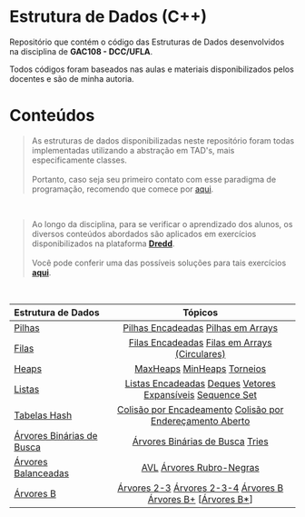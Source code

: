 # Estrutura de Dados (C++)

Repositório que contém o código das Estruturas de Dados desenvolvidos na disciplina de **GAC108 - DCC/UFLA**.

Todos códigos foram baseados nas aulas e materiais disponibilizados pelos docentes e são de minha autoria.

# Conteúdos

> As estruturas de dados disponibilizadas neste repositório foram todas implementadas utilizando a abstração em TAD's, mais especificamente classes.
<br /><br />
Portanto, caso seja seu primeiro contato com esse paradigma de programação, recomendo que comece por [aqui](tads).

<br />

> Ao longo da disciplina, para se verificar o aprendizado dos alunos, os diversos conteúdos abordados são aplicados em exercícios disponibilizados na plataforma **[Dredd](https://dredd.dac.ufla.br/)**. <br /><br />
Você pode conferir uma das possíveis soluções para tais exercícios **[aqui](exerciciosDredd)**.

<br />

Estrutura de Dados | Tópicos
:-- | :--:
[Pilhas](pilha) | [Pilhas Encadeadas](pilha/pilhaEncadeada)     [Pilhas em Arrays](pilha/pilhaArr)
[Filas](fila) | [Filas Encadeadas](fila/filaEncadeada/)     [Filas em Arrays (Circulares)](fila/filaArr/)
[Heaps](heap) | [MaxHeaps](heap/maxHeap)        [MinHeaps](heap/minHeap)        [Torneios](heap/torneio)
[Listas](lista) | [Listas Encadeadas](lista/listaEncadeada)      [Deques]()      [Vetores Expansíveis]()     [Sequence Set]()
[Tabelas Hash](hash) | [Colisão por Encadeamento](hash/encadeamento)     [Colisão por Endereçamento Aberto](hash/enderecoAberto)
[Árvores Binárias de Busca](/arvores/abb) | [Árvores Binárias de Busca](/arvores/abb/abb)   [Tries](arvores/abb/tries)
[Árvores Balanceadas](/arvores/balanceadas) | [AVL](/arvores/balanceadas/avl)      [Árvores Rubro-Negras](/arvores/balanceadas/rb)
[Árvores B](/arvores/B) | [Árvores 2-3](/)       [Árvores 2-3-4](/)     [Árvores B](/)     [Árvores B+](/)     [[Árvores B*](/)]